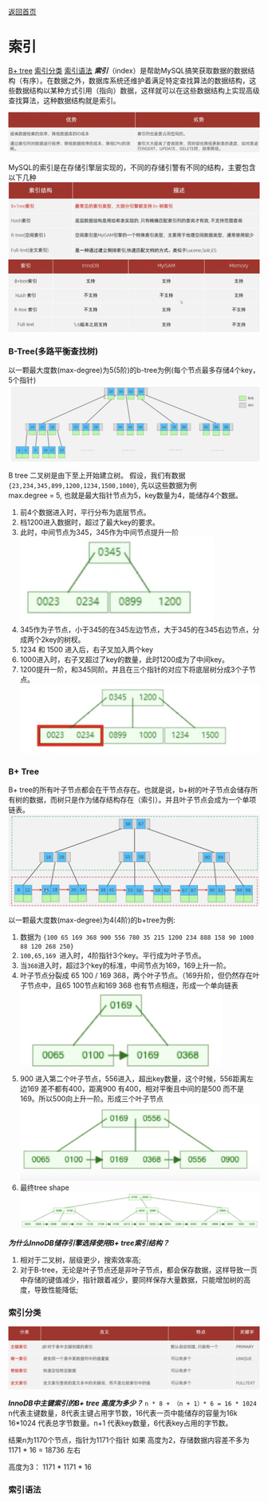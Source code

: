 [返回首页](./1.MySQL进阶.md)

# 索引

[B+ tree](#table1)
[索引分类](#table2)
[索引语法](#table3)
***索引***（index）是帮助MySQL搞笑获取数据的数据结构（有序）。在数据之外，数据库系统还维护着满足特定查找算法的数据结构，这些数据结构以某种方式引用（指向）数据，这样就可以在这些数据结构上实现高级查找算法，这种数据结构就是索引。

![](./image/1723096872093.jpg)

MySQL的索引是在存储引擎层实现的，不同的存储引警有不同的结构，主要包含以下几种
![](./image/1723097010250.jpg)
![](./image/1723097086458.jpg)

### B-Tree(多路平衡查找树)
以一颗最大度数(max-degree)为5(5阶)的b-tree为例(每个节点最多存储4个key，5个指针)
![](./image/1723097557109.jpg)

B tree 二叉树是由下至上开始建立树。
假设，我们有数据`{23,234,345,899,1200,1234,1500,1000}`, 先以这些数据为例  
max.degree = 5, 也就是最大指针节点为5，key数量为4，能储存4个数据。  
1. 前4个数据进入时，平行分布为底层节点。
2. 档1200进入数据时，超过了最大key的要求。
3. 此时，中间节点为345，345作为中间节点提升一阶
   ![](./image/1723098761635.jpg)
4. 345作为子节点，小于345的在345左边节点，大于345的在345右边节点，分成两个2key的树杈。
5. 1234 和 1500 进入后，右子叉加入两个key
6. 1000进入时，右子叉超过了key的数量，此时1200成为了中间key。
7. 1200提升一阶，和345同阶。并且在三个指针的对应下将底层树分成3个子节点。
    ![](./image/1723099102086.jpg)

### <a id="table1">B+ Tree</a>

B+ tree的所有叶子节点都会在干节点存在。也就是说，b+树的叶子节点会储存所有树的数据，而树只是作为储存结构存在（索引）。并且叶子节点会成为一个单项链表。
![](./image/1723099381780.jpg)

以一颗最大度数(max-degree)为4(4阶)的b+tree为例:
1. 数据为 `{100 65 169 368 900 556 780 35 215 1200 234 888 158 90 1000 88 120 268 250}`
2. `100,65,169 `进入时，4阶指针3个key。平行成为叶子节点。
3. 当`368`进入时，超过3个key的标准，中间节点为169，169上升一阶。
4. 叶子节点分裂成 65 100 / 169 368，两个叶子节点。（169升阶，但仍然存在叶子节点中，且65 100节点和169 368 也有节点相连，形成一个单向链表
    ![](./image/1723100058671.jpg)
5. 900 进入第二个叶子节点，556进入，超出key数量，这个时候，556距离左边169 差不都有400，距离900 有400，相对平衡且中间的是500 而不是169。所以500向上升一阶。形成三个叶子节点
   ![](./image/1723100317938.jpg)
6. 最终tree shape
   ![](./image/1723100556911.jpg)

***为什么InnoDB储存引擎选择使用B+ tree索引结构？***
1. 相对于二叉树，层级更少，搜索效率高;
2. 对于B-tree，无论是叶子节点还是非叶子节点，都会保存数据，这样导致一页中存储的键值减少，指针跟着减少，要同样保存大量数据，只能增加树的高度，导致性能降低;

### <a id="table2">索引分类</a>
![](./image/1723102180811.jpg)

***InnoDB中主键索引的B+ tree 高度为多少？***
`n * 8 + （n + 1）* 6 = 16 * 1024`
n代表主键数量，8代表主键占用字节数，16代表一页中能储存的容量为16k
16*1024 代表总字节数量。n+1 代表key数量，6代表key占用的字节数。

结果n为1170个节点，指针为1171个指针
如果 高度为2，存储数据内容差不多为1171 * 16 = 18736 左右

高度为3： 1171 * 1171 * 16


### <a id="table3">索引语法</a>


